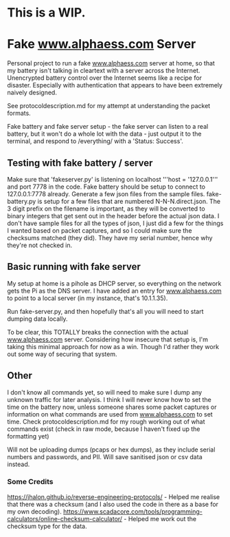 # This is a WIP.

# Fake www.alphaess.com Server
Personal project to run a fake www.alphaess.com server at home, so that my battery isn't talking in cleartext with a server across the Internet. Unencrypted battery control over the Internet seems like a recipe for disaster. Especially with authentication that appears to have been extremely naively designed.

See protocoldescription.md for my attempt at understanding the packet formats.

Fake battery and fake server setup - the fake server can listen to a real battery, but it won't do a whole lot with the data - just output it to the terminal, and respond to /everything/ with a 'Status: Success'.

## Testing with fake battery / server

Make sure that 'fakeserver.py' is listening on localhost '''host = '127.0.0.1''' and port 7778 in the code. Fake battery should be setup to connect to 127.0.0.1:7778 already.
Generate a few json files from the sample files. fake-battery.py is setup for a few files that are numbered N-N-N.direct.json. The 3 digit prefix on the filename is important, as they will be converted to binary integers that get sent out in the header before the actual json data. I don't have sample files for all the types of json, I just did a few for the things I wanted based on packet captures, and so I could make sure the checksums matched (they did). They have my serial number, hence why they're not checked in.

## Basic running with fake server

My setup at home is a pihole as DHCP server, so everything on the network gets the Pi as the DNS server. I have added an entry for www.alphaess.com to point to a local server (in my instance, that's 10.1.1.35).

Run fake-server.py, and then hopefully that's all you will need to start dumping data locally.

To be clear, this TOTALLY breaks the connection with the actual www.alphaess.com server. Considering how insecure that setup is, I'm taking this minimal approach for now as a win. Though I'd rather they work out some way of securing that system. 

## Other

I don't know all commands yet, so will need to make sure I dump any unknown traffic for later analysis. I think I will never know how to set the time on the battery now, unless someone shares some packet captures or information on what commands are used from www.alphaess.com to set time.
Check protocoldescription.md for my rough working out of what commands exist (check in raw mode, because I haven't fixed up the formatting yet)

Will not be uploading dumps (pcaps or hex dumps), as they include serial numbers and passwords, and PII. Will save sanitised json or csv data instead.

### Some Credits
https://jhalon.github.io/reverse-engineering-protocols/ - Helped me realise that there was a checksum (and I also used the code in there as a base for my own decoding).
https://www.scadacore.com/tools/programming-calculators/online-checksum-calculator/ - Helped me work out the checksum type for the data.